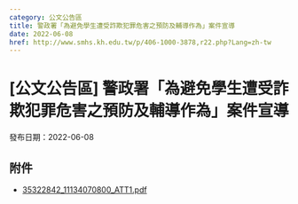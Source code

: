 ```yaml
---
category: 公文公告區
title: 警政署「為避免學生遭受詐欺犯罪危害之預防及輔導作為」案件宣導
date: 2022-06-08
href: http://www.smhs.kh.edu.tw/p/406-1000-3878,r22.php?Lang=zh-tw
---
```


# [公文公告區] 警政署「為避免學生遭受詐欺犯罪危害之預防及輔導作為」案件宣導

發布日期：2022-06-08



## 附件

- [35322842_11134070800_ATT1.pdf](https://www.smhs.kh.edu.tw/var/file/0/1000/attach/95/pta_3661_9177470_95107.pdf)
